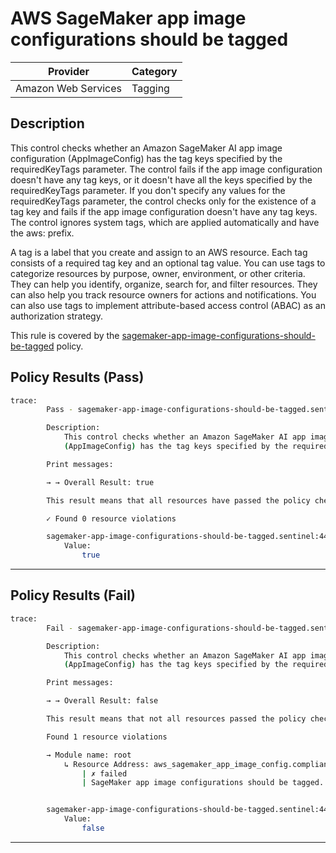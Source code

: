 # AWS SageMaker app image configurations should be tagged

| Provider            | Category |
| ------------------- | -------- |
| Amazon Web Services | Tagging  |

## Description

This control checks whether an Amazon SageMaker AI app image configuration (AppImageConfig) has the tag keys specified by the requiredKeyTags parameter. The control fails if the app image configuration doesn't have any tag keys, or it doesn't have all the keys specified by the requiredKeyTags parameter. If you don't specify any values for the requiredKeyTags parameter, the control checks only for the existence of a tag key and fails if the app image configuration doesn't have any tag keys. The control ignores system tags, which are applied automatically and have the aws: prefix.

A tag is a label that you create and assign to an AWS resource. Each tag consists of a required tag key and an optional tag value. You can use tags to categorize resources by purpose, owner, environment, or other criteria. They can help you identify, organize, search for, and filter resources. They can also help you track resource owners for actions and notifications. You can also use tags to implement attribute-based access control (ABAC) as an authorization strategy.

This rule is covered by the [sagemaker-app-image-configurations-should-be-tagged](https://github.com/hashicorp/policy-library-FSBP-Policy-Set-for-AWS-Terraform/blob/main/policies/sagemaker/sagemaker-app-image-configurations-should-be-tagged.sentinel) policy.

## Policy Results (Pass)

```bash
trace:
        Pass - sagemaker-app-image-configurations-should-be-tagged.sentinel

        Description:
            This control checks whether an Amazon SageMaker AI app image configuration
            (AppImageConfig) has the tag keys specified by the requiredKeyTags parameter.

        Print messages:

        → → Overall Result: true

        This result means that all resources have passed the policy check for the policy sagemaker-app-image-config-tagged.

        ✓ Found 0 resource violations

        sagemaker-app-image-configurations-should-be-tagged.sentinel:44:1 - Rule "main"
            Value:
                true
```

---

## Policy Results (Fail)

```bash
trace:
        Fail - sagemaker-app-image-configurations-should-be-tagged.sentinel

        Description:
            This control checks whether an Amazon SageMaker AI app image configuration
            (AppImageConfig) has the tag keys specified by the requiredKeyTags parameter.

        Print messages:

        → → Overall Result: false

        This result means that not all resources passed the policy check and the protected behavior is not allowed for the policy sagemaker-app-image-config-tagged.

        Found 1 resource violations

        → Module name: root
            ↳ Resource Address: aws_sagemaker_app_image_config.compliant_config
                | ✗ failed
                | SageMaker app image configurations should be tagged. Refer to https://docs.aws.amazon.com/securityhub/latest/userguide/sagemaker-controls.html#sagemaker-6 for more details.


        sagemaker-app-image-configurations-should-be-tagged.sentinel:44:1 - Rule "main"
            Value:
                false
```

---
